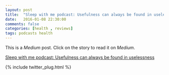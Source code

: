 ```yaml
---
layout: post
title:  "Sleep with me podcast: Usefulness can always be found in uselessness"
date:   2016-01-08 22:30:00
comments: false
categories: [health , reviews]
tags: podcasts health
---
```


   This is a *Medium* post. Click on the story to read it on *Medium*.

<script async src="https://static.medium.com/embed.js"></script><a class="m-story" data-collapsed="false" data-width="100%" href="https://medium.com/@joydisee/sleep-with-me-podcast-usefulness-can-always-be-found-in-uselessness-f1f83c31a424">Sleep with me podcast: Usefulness can always be found in uselessness</a>

{% include twitter_plug.html %}

